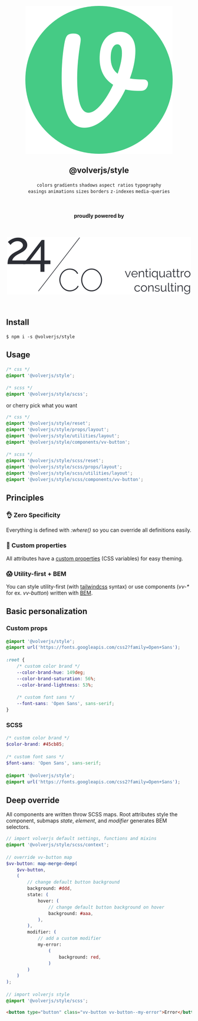 <div align="center">
  
[![volverjs](src/assets/volverjs.svg)](https://github.com/volverjs)

## @volverjs/style

`colors` `gradients` `shadows` `aspect ratios` `typography`  
`easings` `animations` `sizes` `borders` `z-indexes` `media-queries`

<br>

#### proudly powered by

<br>

[![24/Consulting](src/assets/24consulting.svg)](https://24consulting.it)

<br>

</div>

## Install

```
$ npm i -s @volverjs/style
```

## Usage

```scss
/* css */
@import '@volverjs/style';

/* scss */
@import '@volverjs/style/scss';
```

or cherry pick what you want

```scss
/* css */
@import '@volverjs/style/reset';
@import '@volverjs/style/props/layout';
@import '@volverjs/style/utilities/layout';
@import '@volverjs/style/components/vv-button';

/* scss */
@import '@volverjs/style/scss/reset';
@import '@volverjs/style/scss/props/layout';
@import '@volverjs/style/scss/utilities/layout';
@import '@volverjs/style/scss/components/vv-button';
```

## Principles

### 👌 Zero Specificity

Everything is defined with _:where()_ so you can override all definitions easily.

### 🎨 Custom properties

All attributes have a [custom properties](https://developer.mozilla.org/en-US/docs/Web/CSS/--*) (CSS variables) for easy theming.

### 😱 Utility-first + BEM

You can style utility-first (with [tailwindcss](https://tailwindcss.com) syntax) or use components (_vv-\*_ for ex. _vv-button_) written with [BEM](http://getbem.com/introduction/).

## Basic personalization

### Custom props

```css
@import '@volverjs/style';
@import url('https://fonts.googleapis.com/css2?family=Open+Sans');

:root {
	/* custom color brand */
	--color-brand-hue: 149deg;
	--color-brand-saturation: 56%;
	--color-brand-lightness: 53%;

	/* custom font sans */
	--font-sans: 'Open Sans', sans-serif;
}
```

### SCSS

```scss
/* custom color brand */
$color-brand: #45cb85;

/* custom font sans */
$font-sans: 'Open Sans', sans-serif;

@import '@volverjs/style';
@import url('https://fonts.googleapis.com/css2?family=Open+Sans');
```

## Deep override

All components are written throw SCSS maps.
Root attributes style the component, submaps _state_, _element_, and _modifier_ generates BEM selectors.

```scss
// import volverjs default settings, functions and mixins
@import '@volverjs/style/scss/context';

// override vv-button map
$vv-button: map-merge-deep(
	$vv-button,
	(
		// change default button background
		background: #ddd,
		state: (
			hover: (
				// change default button background on hover
				background: #aaa,
			),
		),
		modifier: (
			// add a custom modifier
			my-error:
				(
					background: red,
				)
		)
	)
);

// import volverjs style
@import '@volverjs/style/scss';
```

```html
<button type="button" class="vv-button vv-button--my-error">Error</button>
```
